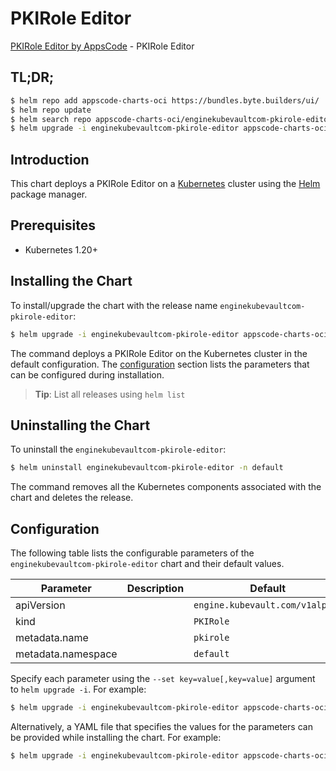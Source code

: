# PKIRole Editor

[PKIRole Editor by AppsCode](https://appscode.com) - PKIRole Editor

## TL;DR;

```bash
$ helm repo add appscode-charts-oci https://bundles.byte.builders/ui/
$ helm repo update
$ helm search repo appscode-charts-oci/enginekubevaultcom-pkirole-editor --version=v0.11.0
$ helm upgrade -i enginekubevaultcom-pkirole-editor appscode-charts-oci/enginekubevaultcom-pkirole-editor -n default --create-namespace --version=v0.11.0
```

## Introduction

This chart deploys a PKIRole Editor on a [Kubernetes](http://kubernetes.io) cluster using the [Helm](https://helm.sh) package manager.

## Prerequisites

- Kubernetes 1.20+

## Installing the Chart

To install/upgrade the chart with the release name `enginekubevaultcom-pkirole-editor`:

```bash
$ helm upgrade -i enginekubevaultcom-pkirole-editor appscode-charts-oci/enginekubevaultcom-pkirole-editor -n default --create-namespace --version=v0.11.0
```

The command deploys a PKIRole Editor on the Kubernetes cluster in the default configuration. The [configuration](#configuration) section lists the parameters that can be configured during installation.

> **Tip**: List all releases using `helm list`

## Uninstalling the Chart

To uninstall the `enginekubevaultcom-pkirole-editor`:

```bash
$ helm uninstall enginekubevaultcom-pkirole-editor -n default
```

The command removes all the Kubernetes components associated with the chart and deletes the release.

## Configuration

The following table lists the configurable parameters of the `enginekubevaultcom-pkirole-editor` chart and their default values.

|     Parameter      | Description |                  Default                   |
|--------------------|-------------|--------------------------------------------|
| apiVersion         |             | <code>engine.kubevault.com/v1alpha1</code> |
| kind               |             | <code>PKIRole</code>                       |
| metadata.name      |             | <code>pkirole</code>                       |
| metadata.namespace |             | <code>default</code>                       |


Specify each parameter using the `--set key=value[,key=value]` argument to `helm upgrade -i`. For example:

```bash
$ helm upgrade -i enginekubevaultcom-pkirole-editor appscode-charts-oci/enginekubevaultcom-pkirole-editor -n default --create-namespace --version=v0.11.0 --set apiVersion=engine.kubevault.com/v1alpha1
```

Alternatively, a YAML file that specifies the values for the parameters can be provided while
installing the chart. For example:

```bash
$ helm upgrade -i enginekubevaultcom-pkirole-editor appscode-charts-oci/enginekubevaultcom-pkirole-editor -n default --create-namespace --version=v0.11.0 --values values.yaml
```

